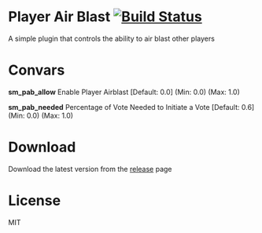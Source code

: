 # Player Air Blast [![Build Status](https://travis-ci.org/RumbleFrog/Player-Air-Blast.svg?branch=master)](https://travis-ci.org/RumbleFrog/Player-Air-Blast)
A simple plugin that controls the ability to air blast other players

# Convars

**sm_pab_allow** Enable Player Airblast [Default: 0.0] (Min: 0.0) (Max: 1.0)

**sm_pab_needed** Percentage of Vote Needed to Initiate a Vote [Default: 0.6] (Min: 0.0) (Max: 1.0)

# Download 

Download the latest version from the [release](https://github.com/RumbleFrog/Player-Air-Blast/releases) page

# License

MIT
